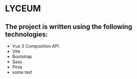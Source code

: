 # LYCEUM  
## The project is written using the following technologies:
- Vue 3 Composition API.
- Vite
- Bootstrap
- Sass
- Pinia
- some text